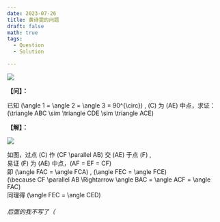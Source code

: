 ```yaml
---
date: 2023-07-26
title: 黄诗雯的问题
draft: false
math: true
tags:
  - Question
  - Solution

---
```


![](</pictures/2023-7-math-ques/20230726_091701.png>)

**【问】：**

已知 \(\angle 1 = \angle 2 = \angle 3 = 90^{\circ}\) , \(C\) 为 \(AE\) 中点，求证：\(\triangle ABC \sim \triangle CDE \sim \triangle ACE\)

**【解】：**

![](</pictures/2023-7-math-ques/20230726_091832.png>)

如图，过点 \(C\) 作 \(CF \parallel AB\) 交 \(AE\) 于点 \(F\) , <br>
易证 \(F\) 为 \(AE\) 中点，\(AF = EF = CF\)<br>
即 \(\angle FAC = \angle FCA\) , \(\angle FEC = \angle FCE\)<br>
\(\because CF \parallel AB \Rightarrow \angle BAC = \angle ACF = \angle FAC\)<br>
同理得 \(\angle FEC = \angle CED\)

###### 后面的我不写了（